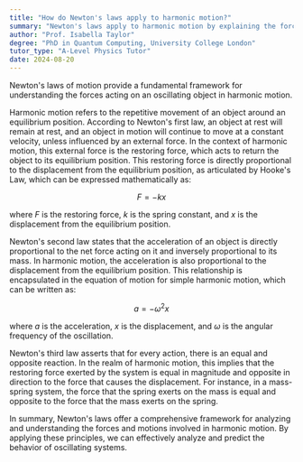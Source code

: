 ```yaml
---
title: "How do Newton's laws apply to harmonic motion?"
summary: "Newton's laws apply to harmonic motion by explaining the forces acting on an oscillating object."
author: "Prof. Isabella Taylor"
degree: "PhD in Quantum Computing, University College London"
tutor_type: "A-Level Physics Tutor"
date: 2024-08-20
---
```


Newton's laws of motion provide a fundamental framework for understanding the forces acting on an oscillating object in harmonic motion.

Harmonic motion refers to the repetitive movement of an object around an equilibrium position. According to Newton's first law, an object at rest will remain at rest, and an object in motion will continue to move at a constant velocity, unless influenced by an external force. In the context of harmonic motion, this external force is the restoring force, which acts to return the object to its equilibrium position. This restoring force is directly proportional to the displacement from the equilibrium position, as articulated by Hooke's Law, which can be expressed mathematically as:

$$ F = -kx $$

where $F$ is the restoring force, $k$ is the spring constant, and $x$ is the displacement from the equilibrium position.

Newton's second law states that the acceleration of an object is directly proportional to the net force acting on it and inversely proportional to its mass. In harmonic motion, the acceleration is also proportional to the displacement from the equilibrium position. This relationship is encapsulated in the equation of motion for simple harmonic motion, which can be written as:

$$ a = -\omega^2 x $$

where $a$ is the acceleration, $x$ is the displacement, and $\omega$ is the angular frequency of the oscillation.

Newton's third law asserts that for every action, there is an equal and opposite reaction. In the realm of harmonic motion, this implies that the restoring force exerted by the system is equal in magnitude and opposite in direction to the force that causes the displacement. For instance, in a mass-spring system, the force that the spring exerts on the mass is equal and opposite to the force that the mass exerts on the spring.

In summary, Newton's laws offer a comprehensive framework for analyzing and understanding the forces and motions involved in harmonic motion. By applying these principles, we can effectively analyze and predict the behavior of oscillating systems.
    